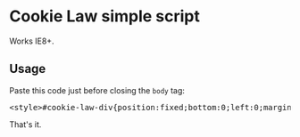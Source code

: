 
Cookie Law simple script
===================================

Works IE8+.

Usage
-----------------------------------

Paste this code just before closing the <code>body</code> tag:

<pre>&lt;style&gt;#cookie-law-div{position:fixed;bottom:0;left:0;margin:0;padding:1em;width:100%;background:rgba(0,0,0,.5);color:#fff;font-size:80%}#cookie-law-div p{margin:0;text-align:center}#cookie-law-div button{position:fixed;right:1em;bottom:1em;background:0 0;border:none;color:#fff;opacity:.66;cursor:pointer}&lt;/style&gt;&lt;script&gt;cookieLaw={dId:"cookie-law-div",bId:"cookie-law-button",iId:"cookie-law-item",show:function(e){if(localStorage.getItem(cookieLaw.iId))return!1;var o=document.createElement("div"),i=document.createElement("p");b=document.createElement("button"),i.innerHTML=e.msg,b.id=cookieLaw.bId,b.innerHTML=e.ok,o.id=cookieLaw.dId,o.appendChild(i),o.appendChild(b),document.body.insertBefore(o,document.body.lastChild),b.addEventListener("click",cookieLaw.hide,!1)},hide:function(){document.getElementById(cookieLaw.dId).outerHTML="",localStorage.setItem(cookieLaw.iId,"1")}},cookieLaw.show({msg:"This site uses cookies to make the site simpler.",ok:"&amp;times;"});&lt;/script&gt;</pre>

That's it.
